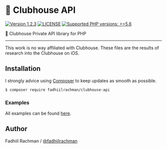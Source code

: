 # 👋 Clubhouse API

 [![Version 1.2.3](https://img.shields.io/badge/packagist-1.2.3-brightgreen.svg "Version 1.2.3")](https://packagist.org/packages/fadhiilrachman/clubhouse-api) [![LICENSE](https://img.shields.io/badge/license-BSD%203--Clause-blue.svg "LICENSE")](https://github.com/fadhiilrachman/clubhouse-api-php/blob/main/LICENSE) [![Supported PHP versions: >=5.6](https://img.shields.io/badge/php-%3E%3D5.6-green.svg "Supported PHP versions: >=5.6")](http://www.php.net/downloads.php)
 
👋 Clubhouse Private API library for PHP

----

This work is no way affiliated with Clubhouse. These files are the results of research into the Clubhouse on iOS.

## Installation

I strongly advice using [Composer](https://getcomposer.org/) to keep updates as smooth as possible.

```sh
$ composer require fadhiilrachman/clubhouse-api
```

### Examples

All examples can be found [here](https://github.com/fadhiilrachman/clubhouse-api-php/tree/main/example).

## Author
Fadhiil Rachman / [@fadhiilrachman](https://www.instagram.com/fadhiilrachman/)
